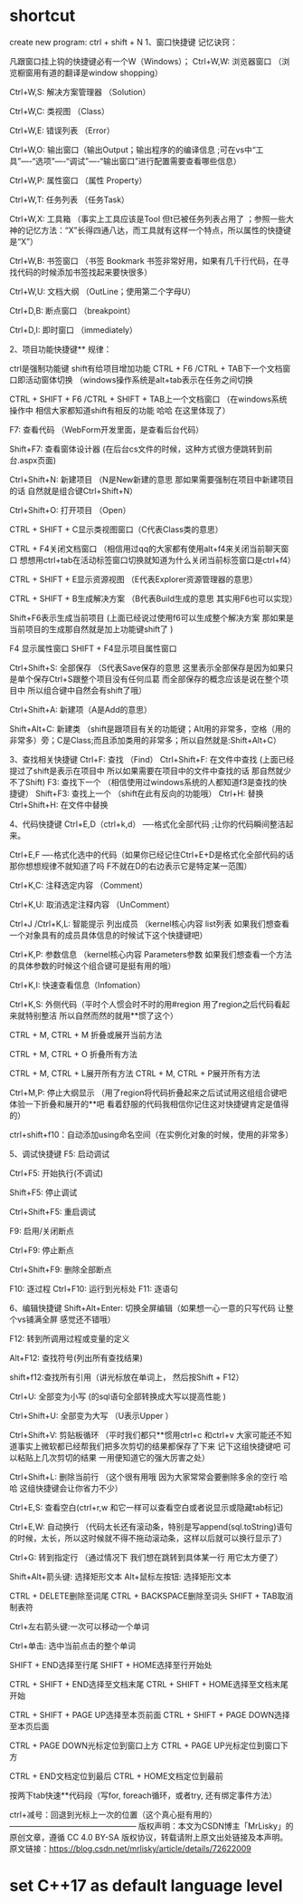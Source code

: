 # shortcut
create new program: ctrl + shift + N
1、窗口快捷键
记忆诀窍：

凡跟窗口挂上钩的快捷键必有一个W（Windows）；
Ctrl+W,W: 浏览器窗口 （浏览橱窗用有道的翻译是window shopping）

Ctrl+W,S: 解决方案管理器 （Solution）

Ctrl+W,C: 类视图 （Class）

Ctrl+W,E: 错误列表 （Error）

Ctrl+W,O: 输出窗口（输出Output；输出程序的的编译信息 ;可在vs中“工具”—-“选项”—-“调试”—-“输出窗口”进行配置需要查看哪些信息）

Ctrl+W,P: 属性窗口 （属性 Property）

Ctrl+W,T: 任务列表 （任务Task）

Ctrl+W,X: 工具箱 （事实上工具应该是Tool 但t已被任务列表占用了 ；参照一些大神的记忆方法：“X”长得四通八达，而工具就有这样一个特点，所以属性的快捷键是“X”）

Ctrl+W,B: 书签窗口 （书签 Bookmark 书签非常好用，如果有几千行代码，在寻找代码的时候添加书签找起来要快很多）

Ctrl+W,U: 文档大纲 （OutLine；使用第二个字母U）

Ctrl+D,B: 断点窗口 （breakpoint）

Ctrl+D,I: 即时窗口 （immediately）

2、项目功能快捷键**
规律：

ctrl是强制功能键
shift有给项目增加功能
CTRL + F6 /CTRL + TAB下一个文档窗口即活动窗体切换 （windows操作系统是alt+tab表示在任务之间切换

CTRL + SHIFT + F6 /CTRL + SHIFT + TAB上一个文档窗口 （在windows系统操作中 相信大家都知道shift有相反的功能 哈哈 在这里体现了）

F7: 查看代码 （WebForm开发里面，是查看后台代码）

Shift+F7: 查看窗体设计器 (在后台cs文件的时候，这种方式很方便跳转到前台.aspx页面)

Ctrl+Shift+N: 新建项目 （N是New新建的意思 那如果需要强制在项目中新建项目的话 自然就是组合键Ctrl+Shift+N）

Ctrl+Shift+O: 打开项目 （Open）

CTRL + SHIFT + C显示类视图窗口（C代表Class类的意思）

CTRL + F4关闭文档窗口 （相信用过qq的大家都有使用alt+f4来关闭当前聊天窗口 想想用ctrl+tab在活动标签窗口切换就知道为什么关闭当前标签窗口是ctrl+f4）

CTRL + SHIFT + E显示资源视图 （E代表Explorer资源管理器的意思）

CTRL + SHIFT + B生成解决方案 （B代表Build生成的意思 其实用F6也可以实现）

Shift+F6表示生成当前项目 (上面已经说过使用f6可以生成整个解决方案 那如果是当前项目的生成那自然就是加上功能键shift了 )

F4 显示属性窗口 SHIFT + F4显示项目属性窗口

Ctrl+Shift+S: 全部保存 （S代表Save保存的意思 这里表示全部保存是因为如果只是单个保存Ctrl+S跟整个项目没有任何瓜葛 而全部保存的概念应该是说在整个项目中 所以组合键中自然会有shift了哦）

Ctrl+Shift+A: 新建项（A是Add的意思）

Shift+Alt+C: 新建类 （shift是跟项目有关的功能键；Alt用的非常多，空格（用的非常多）旁；C是Class;而且添加类用的非常多；所以自然就是:Shift+Alt+C）

3、查找相关快捷键
Ctrl+F: 查找 （Find） Ctrl+Shift+F: 在文件中查找 (上面已经提过了shift是表示在项目中 所以如果需要在项目中的文件中查找的话 那自然就少不了Shift)
F3: 查找下一个 （相信使用过windows系统的人都知道f3是查找的快捷键）
Shift+F3: 查找上一个 （shift在此有反向的功能哦）
Ctrl+H: 替换
Ctrl+Shift+H: 在文件中替换

4、代码快捷键
Ctrl+E,D（ctrl+k,d） —-格式化全部代码 ;让你的代码瞬间整洁起来。

Ctrl+E,F —-格式化选中的代码（如果你已经记住Ctrl+E+D是格式化全部代码的话 那你想想规律不就知道了吗 F不就在D的右边表示它是特定某一范围）

Ctrl+K,C: 注释选定内容 （Comment）

Ctrl+K,U: 取消选定注释内容 （UnComment）

Ctrl+J /Ctrl+K,L: 智能提示 列出成员 （kernel核心内容 list列表 如果我们想查看一个对象具有的成员具体信息的时候试下这个快捷键吧）

Ctrl+K,P: 参数信息 （kernel核心内容 Parameters参数 如果我们想查看一个方法的具体参数的时候这个组合键可是挺有用的哦）

Ctrl+K,I: 快速查看信息（Infomation）

Ctrl+K,S: 外侧代码（平时个人惯会时不时的用#region 用了region之后代码看起来就特别整洁 所以自然而然的就用**惯了这个）

CTRL + M, CTRL + M 折叠或展开当前方法

CTRL + M, CTRL + O 折叠所有方法

CTRL + M, CTRL + L展开所有方法
CTRL + M, CTRL + P展开所有方法

Ctrl+M,P: 停止大纲显示 （用了region将代码折叠起来之后试试用这组组合键吧 体验一下折叠和展开的**吧 看着舒服的代码我相信你记住这对快捷键肯定是值得的）

ctrl+shift+f10：自动添加using命名空间（在实例化对象的时候，使用的非常多）

5、调试快捷键
F5: 启动调试

Ctrl+F5: 开始执行(不调试)

Shift+F5: 停止调试

Ctrl+Shift+F5: 重启调试

F9: 启用/关闭断点

Ctrl+F9: 停止断点

Ctrl+Shift+F9: 删除全部断点

F10: 逐过程
Ctrl+F10: 运行到光标处
F11: 逐语句

6、编辑快捷键
Shift+Alt+Enter: 切换全屏编辑（如果想一心一意的只写代码 让整个vs铺满全屏 感觉还不错哦）

F12: 转到所调用过程或变量的定义

Alt+F12: 查找符号(列出所有查找结果)

shift+f12:查找所有引用（讲光标放在单词上， 然后按Shift + F12）

Ctrl+U: 全部变为小写 (的sql语句全部转换成大写以提高性能 )

Ctrl+Shift+U: 全部变为大写 （U表示Upper ）

Ctrl+Shift+V: 剪贴板循环 （平时我们都只**惯用ctrl+c 和ctrl+v 大家可能还不知道事实上微软都已经帮我们把多次剪切的结果都保存了下来 记下这组快捷键吧 可以粘贴上几次剪切的结果 一用便知道它的强大厉害之处）

Ctrl+Shift+L: 删除当前行 （这个很有用哦 因为大家常常会要删除多余的空行 哈哈 这组快捷键会让你省力不少）

Ctrl+E,S: 查看空白(ctrl+r,w 和它一样可以查看空白或者说显示或隐藏tab标记)

Ctrl+E,W: 自动换行 （代码太长还有滚动条，特别是写append(sql.toString)语句的时候，太长，所以这时候就不得不拖动滚动条，这样以后就可以换行显示了）

Ctrl+G: 转到指定行 （通过情况下 我们想在跳转到具体某一行 用它太方便了）

Shift+Alt+箭头键: 选择矩形文本 Alt+鼠标左按钮: 选择矩形文本

CTRL + DELETE删除至词尾 CTRL + BACKSPACE删除至词头 SHIFT + TAB取消制表符

Ctrl+左右箭头键:一次可以移动一个单词

Ctrl+单击: 选中当前点击的整个单词

SHIFT + END选择至行尾
SHIFT + HOME选择至行开始处

CTRL + SHIFT + END选择至文档末尾 CTRL + SHIFT + HOME选择至文档末尾开始

CTRL + SHIFT + PAGE UP选择至本页前面 CTRL + SHIFT + PAGE DOWN选择至本页后面

CTRL + PAGE DOWN光标定位到窗口上方 CTRL + PAGE UP光标定位到窗口下方

CTRL + END文档定位到最后 CTRL + HOME文档定位到最前

按两下tab快速**代码段（写for, foreach循环，或者try, 还有绑定事件方法）

ctrl+减号：回退到光标上一次的位置（这个真心挺有用的）
————————————————
版权声明：本文为CSDN博主「MrLisky」的原创文章，遵循 CC 4.0 BY-SA 版权协议，转载请附上原文出处链接及本声明。
原文链接：https://blog.csdn.net/mrlisky/article/details/72622009
# set C++17 as default language level
